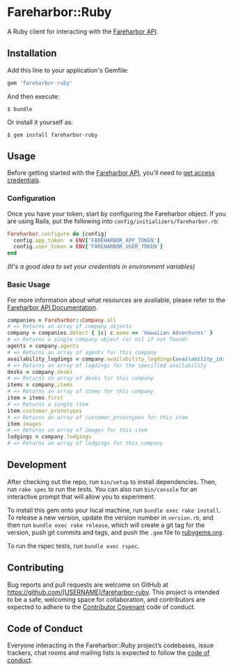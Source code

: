 # Fareharbor::Ruby

A Ruby client for interacting with the [Fareharbor API](https://github.com/FareHarbor/fareharbor-docs).

## Installation

Add this line to your application's Gemfile:

```ruby
gem 'fareharbor-ruby'
```

And then execute:

    $ bundle

Or install it yourself as:

    $ gem install fareharbor-ruby

## Usage

Before getting started with the [Fareharbor API](https://github.com/FareHarbor/fareharbor-docs), you'll need to [get access credentials](mailto:sales+api@fareharbor.com).

### Configuration

Once you have your token, start by configuring the Fareharbor object. If you are using Rails, put the following into `config/initializers/fareharbor.rb`:

```ruby
Fareharbor.configure do |config|
  config.app_token  = ENV['FAREHARBOR_APP_TOKEN']
  config.user_token = ENV['FAREHARBOR_USER_TOKEN']
end
```

_(It's a good idea to set your credentials in environment variables)_

### Basic Usage

For more information about what resources are available, please refer to the [Fareharbor API Documentation](https://github.com/FareHarbor/fareharbor-docs/blob/master/external-api/endpoints.md).

```ruby
companies = Fareharbor::Company.all
# => Returns an array of company objects
company = companies.detect { |c| c.name == 'Hawaiian Adventures' }
# => Returns a single company object (or nil if not found)
agents = company.agents
# => Returns an array of agents for this company
availability_logdings = company.availability_logdings(availability_id: '1234')
# => Returns an array of logdings for the specified availability
desks = company.desks
# => Returns an array of desks for this company
items = company.items
# => Returns an array of items for this company
item = items.first
# => Returns a single item
item.customer_prototypes
# => Returns an array of customer_prototypes for this item
item.images
# => Returns an array of images for this item
lodgings = company.lodgings
# => Returns an array of lodgings for this company
```

## Development

After checking out the repo, run `bin/setup` to install dependencies. Then, run `rake spec` to run the tests. You can also run `bin/console` for an interactive prompt that will allow you to experiment.

To install this gem onto your local machine, run `bundle exec rake install`. To release a new version, update the version number in `version.rb`, and then run `bundle exec rake release`, which will create a git tag for the version, push git commits and tags, and push the `.gem` file to [rubygems.org](https://rubygems.org).

To run the rspec tests, run `bundle exec rspec`.

## Contributing

Bug reports and pull requests are welcome on GitHub at https://github.com/[USERNAME]/fareharbor-ruby. This project is intended to be a safe, welcoming space for collaboration, and contributors are expected to adhere to the [Contributor Covenant](http://contributor-covenant.org) code of conduct.

## Code of Conduct

Everyone interacting in the Fareharbor::Ruby project’s codebases, issue trackers, chat rooms and mailing lists is expected to follow the [code of conduct](https://github.com/[USERNAME]/fareharbor-ruby/blob/master/CODE_OF_CONDUCT.md).
